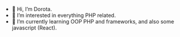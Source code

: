 - 👋 Hi, I’m Dorota.
- 👀 I’m interested in everything PHP related. 
- 🌱 I’m currently learning OOP PHP and frameworks, and also some javascript (React).


<!---
dorota-testing/dorota-testing is a ✨ special ✨ repository because its `README.md` (this file) appears on your GitHub profile.
You can click the Preview link to take a look at your changes.
--->
